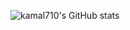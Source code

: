 
![kamal710's GitHub stats](https://github-readme-stats.vercel.app/api?username=kamal710&show_icons=true&theme=dracula)

















